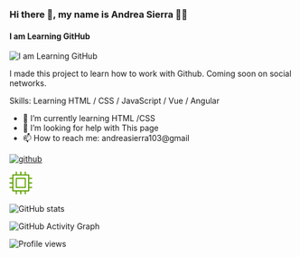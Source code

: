 ### Hi there 👋, my name is Andrea Sierra 👩‍💻

#### I am Learning GitHub
![I am Learning GitHub](https://ANDREASIERRA55.github.io/github-profile-readme-generator/images/banner.png)

I made this project to learn how to work with Github.
Coming soon on social networks.

Skills: Learning HTML / CSS / JavaScript / Vue / Angular 

- 🌱 I’m currently learning HTML /CSS 
- 🤔 I’m looking for help with This page 
- 📫 How to reach me: andreasierra103@gmail



[<img src='https://cdn.jsdelivr.net/npm/simple-icons@3.0.1/icons/github.svg' alt='github' height='40'>](https://github.com/ANDREASIERRA55)  

<a href='https://docs.github.com/en/developers'><img src='https://raw.githubusercontent.com/acervenky/animated-github-badges/master/assets/devbadge.gif' width='40' height='40'></a> 

![GitHub stats](https://github-readme-stats.vercel.app/api?username=ANDREASIERRA55&show_icons=true&count_private=true)  

![GitHub Activity Graph](https://activity-graph.herokuapp.com/graph?username=ANDREASIERRA55)  

![Profile views](https://gpvc.arturio.dev/ANDREASIERRA55)  
